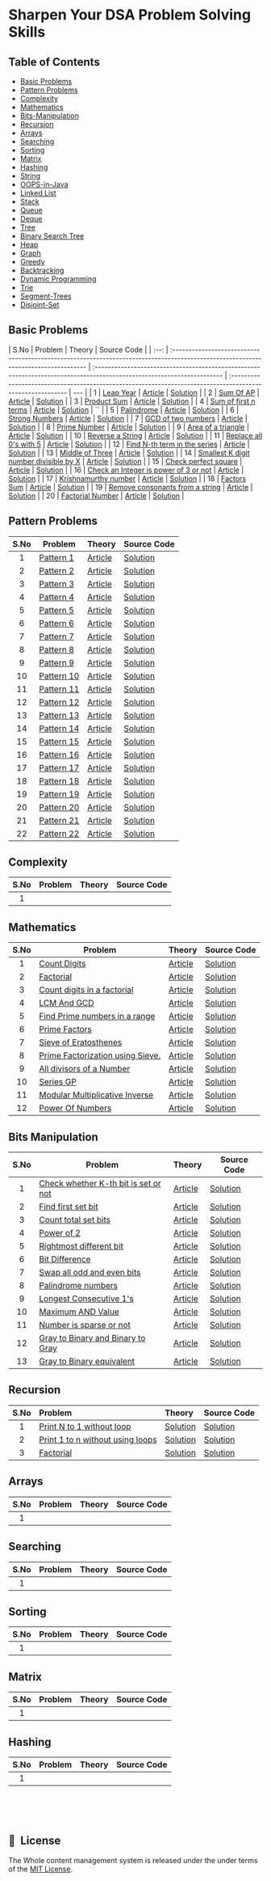 # Sharpen Your DSA Problem Solving Skills

<!-- <h1 align="center">
  <a name="logo"><img src="https://github.com/Prince-1501/Complete-DSA-Preparation/blob/main/img/dsa%20logo.png" alt="Complete DSA Preparation" width="750"></a>
  <br>
  Complete DSA Preparation Course
</h1>
<h4 align="center">Make sure to ⭐️ my DSA repo so you can keep up to date on any daily progress!</h4>
  </h4>
</div> -->

<!--
_If you like this project, please leave me a star._ &#9733; -->

<!-- > "For coding interview preparation, GeeksforGeeks is one of the best online resource providing a rich library of more than 2000+ real coding interview questions for you " -->

## Table of Contents

- [Basic Problems](#basic-problems)
- [Pattern Problems](#pattern-problems)
- [Complexity](#complexity)
- [Mathematics](#mathematics)
- [Bits-Manipulation](#bits-manipulation)
- [Recursion](#recursion)
- [Arrays](#arrays)
- [Searching](#searching)
- [Sorting](#sorting)
- [Matrix](#matrix)
- [Hashing](#hashing)
- [String](#string)
- [OOPS-in-Java](#oops-in-java)
- [Linked List](#linked-list)
- [Stack](#stack)
- [Queue](#queue)
- [Deque](#deque)
- [Tree](#tree)
- [Binary Search Tree](#binary-search-tree)
- [Heap](#heap)
- [Graph](#graph)
- [Greedy](#greedy)
- [Backtracking](#backtracking)
- [Dynamic Programming](#dynamic-programming)
- [Trie](#trie)
- [Segment-Trees](#segment-trees)
- [Disjoint-Set](#disjoint-set)

## Basic Problems

| S.No | Problem                                                                                                                            | Theory                                                                                                                 | Source Code                                                                                                |
| :--: | :--------------------------------------------------------------------------------------------------------------------------------- | :--------------------------------------------------------------------------------------------------------------------- | :--------------------------------------------------------------------------------------------------------- | --- |
|  1   | [Leap Year](https://practice.geeksforgeeks.org/problems/leap-year0943/1)                                                           | [Article](https://beehiveblogs.hashnode.dev/dsa-series-basic-problems-part-01#heading-problem-01-leap-year-program)    | [Solution](https://github.com/beRajeevKumar/DSA-Java/blob/main/01-Basic-Problems/LeapYear.java)            |
|  2   | [Sum Of AP](https://practice.geeksforgeeks.org/problems/sum-of-an-ap1025/1)                                                        | [Article](https://beehiveblogs.hashnode.dev/dsa-series-basic-problems-part-01#heading-problem-02-sum-of-ap-program)    | [Solution](https://github.com/beRajeevKumar/DSA-Java/blob/main/01-Basic-Problems/SumOfAP.java)             |
|  3   | [Product Sum](https://practice.geeksforgeeks.org/problems/product-sum3012/1)                                                       | [Article](https://beehiveblogs.hashnode.dev/dsa-series-basic-problems-part-01#heading-problem-03-product-sum)          | [Solution](https://github.com/beRajeevKumar/DSA-Java/blob/main/01-Basic-Problems/ProductSum.java)          |
|  4   | [Sum of first n terms](https://practice.geeksforgeeks.org/problems/sum-of-first-n-terms5843/0)                                     | [Article](https://beehiveblogs.hashnode.dev/dsa-series-basic-problems-part-01#heading-problem-04-sum-of-first-n-terms) | [Solution](https://github.com/beRajeevKumar/DSA-Java/blob/main/01-Basic-Problems/SumOfNthSeries.java)      | ``  |
|  5   | [Palindrome](https://practice.geeksforgeeks.org/problems/palindrome0746/1)                                                         | [Article](https://beehiveblogs.hashnode.dev/dsa-series-basic-problems-part-01#heading-problem-05-palindrome-number)    | [Solution](https://github.com/beRajeevKumar/DSA-Java/blob/main/01-Basic-Problems/PalindromeNumber.java)    |
|  6   | [Strong Numbers](https://practice.geeksforgeeks.org/problems/strong-numbers3315/0)                                                 | [Article]()                                                                                                            | [Solution](https://github.com/beRajeevKumar/DSA-Java/blob/main/01-Basic-Problems/StrongNumber.java)        |
|  7   | [GCD of two numbers](https://practice.geeksforgeeks.org/problems/gcd-of-two-numbers3459/1)                                         | [Article]()                                                                                                            | [Solution](https://github.com/beRajeevKumar/DSA-Java/blob/main/01-Basic-Problems/hcf.java)                 |
|  8   | [Prime Number](https://practice.geeksforgeeks.org/problems/prime-number2314/1)                                                     | [Article]()                                                                                                            | [Solution](https://github.com/beRajeevKumar/DSA-Java/blob/main/01-Basic-Problems/PrimeNumber.java)         |
|  9   | [Area of a triangle](https://practice.geeksforgeeks.org/problems/area-of-a-triangle5739/0)                                         | [Article]()                                                                                                            | [Solution](https://github.com/beRajeevKumar/DSA-Java/blob/main/01-Basic-Problems/AreaOfTriangle.java)      |
|  10  | [Reverse a String](https://practice.geeksforgeeks.org/problems/reverse-a-string/0)                                                 | [Article]()                                                                                                            | [Solution](https://github.com/beRajeevKumar/DSA-Java/blob/main/01-Basic-Problems/ReverseString.java)       |
|  11  | [Replace all 0's with 5](https://practice.geeksforgeeks.org/problems/replace-all-0s-with-5/0)                                      | [Article]()                                                                                                            | [Solution](https://github.com/beRajeevKumar/DSA-Java/blob/main/01-Basic-Problems/Replace0to5.java)         |
|  12  | [Find N-th term in the series](https://practice.geeksforgeeks.org/problems/find-n-th-term-in-the-series3926/0)                     | [Article]()                                                                                                            | [Solution](https://github.com/beRajeevKumar/DSA-Java/blob/main/01-Basic-Problems/NthTerm.java)             |
|  13  | [Middle of Three](https://practice.geeksforgeeks.org/problems/middle-of-three2926/0)                                               | [Article]()                                                                                                            | [Solution](https://github.com/beRajeevKumar/DSA-Java/blob/main/01-Basic-Problems/MiddleTerm.java)          |
|  14  | [Smallest K digit number divisible by X](https://practice.geeksforgeeks.org/problems/smallest-k-digit-number-divisible-by-x2351/1) | [Article]()                                                                                                            | [Solution](https://github.com/beRajeevKumar/DSA-Java/blob/main/01-Basic-Problems/KdigitNumber.java)        |
|  15  | [Check perfect square](https://practice.geeksforgeeks.org/problems/check-perfect-square5253/0)                                     | [Article]()                                                                                                            | [Solution](https://github.com/beRajeevKumar/DSA-Java/blob/main/01-Basic-Problems/PerfectSquare.java)       |
|  16  | [Check an Integer is power of 3 or not](https://practice.geeksforgeeks.org/problems/check-a-integer-is-power-of-3-or-not3850/1)    | [Article]()                                                                                                            | [Solution](https://github.com/beRajeevKumar/DSA-Java/blob/main/01-Basic-Problems/LeapYear.java)            |
|  17  | [Krishnamurthy number](https://practice.geeksforgeeks.org/problems/krishnamurthy-number1323/0)                                     | [Article]()                                                                                                            | [Solution](https://github.com/beRajeevKumar/DSA-Java/blob/main/01-Basic-Problems/KrishnamurthyNumber.java) |
|  18  | [Factors Sum](https://practice.geeksforgeeks.org/problems/factors-sum2016/0)                                                       | [Article]()                                                                                                            | [Solution](https://github.com/beRajeevKumar/DSA-Java/blob/main/01-Basic-Problems/LeapYear.java)            |
|  19  | [Remove consonants from a string](https://practice.geeksforgeeks.org/problems/c-program-to-remove-consonants-from-a-string1945/0)  | [Article]()                                                                                                            | [Solution](https://github.com/beRajeevKumar/DSA-Java/blob/main/01-Basic-Problems/LeapYear.java)            |
|  20  | [Factorial Number](https://practice.geeksforgeeks.org/problems/factorial-number2446/0)                                             | [Article]()                                                                                                            | [Solution](https://github.com/beRajeevKumar/DSA-Java/blob/main/01-Basic-Problems/LeapYear.java)            |

## Pattern Problems

| S.No | Problem                                                                                                 | Theory      | Source Code                                                                                       |
| :--: | ------------------------------------------------------------------------------------------------------- | ----------- | ------------------------------------------------------------------------------------------------- |
|  1   | [Pattern 1](https://practice.geeksforgeeks.org/problems/square-pattern/1)                               | [Article]() | [Solution](https://github.com/beRajeevKumar/DSA-Java/blob/main/02-Pattern-Problems/Pattern1.java) |
|  2   | [Pattern 2](https://practice.geeksforgeeks.org/problems/right-triangle/1)                               | [Article]() | [Solution](https://github.com/beRajeevKumar/DSA-Java/blob/main/02-Pattern-Problems/Pattern2.java) |
|  3   | [Pattern 3](https://practice.geeksforgeeks.org/problems/triangle-number/1)                              | [Article]() | [Solution](https://github.com/beRajeevKumar/DSA-Java/blob/main/02-Pattern-Problems/Pattern3.java) |
|  4   | [Pattern 4](https://practice.geeksforgeeks.org/problems/triangle-number-1661428795/1)                   | [Article]() | [Solution](https://github.com/beRajeevKumar/DSA-Java/blob/main/02-Pattern-Problems/Pattern4.java) |
|  5   | [Pattern 5](https://practice.geeksforgeeks.org/problems/triangle-pattern/1)                             | [Article]() | [Solution](https://github.com/beRajeevKumar/DSA-Java/blob/main/02-Pattern-Problems/Pattern5.java) |
|  6   | [Pattern 6](https://practice.geeksforgeeks.org/problems/triangle-number-1661489840/1)                   | [Article]() | [Solution](https://github.com/beRajeevKumar/DSA-Java/blob/main/02-Pattern-Problems/Pattern6.java) |
|  7   | [Pattern 7](https://practice.geeksforgeeks.org/problems/triangle-pattern-1661492263/1)                  | [Article]() | [Solution](https://github.com/beRajeevKumar/DSA-Java/blob/main/02-Pattern-Problems/Pattern7.java) |
|  8   | [Pattern 8](https://practice.geeksforgeeks.org/problems/triangle-pattern-1661493231/1)                  | [Article]() | [Solution](https://github.com/beRajeevKumar/DSA-Java/blob/main/02-Pattern-Problems/Pattern8.java) |
|  9   | [Pattern 9](https://practice.geeksforgeeks.org/problems/pattern/1)                                      | [Article]() | [Solution]()                                                                                      |
|  10  | [Pattern 10](https://practice.geeksforgeeks.org/problems/triangle-pattern-1661718013/1)                 | [Article]() | [Solution]()                                                                                      |
|  11  | [Pattern 11](https://practice.geeksforgeeks.org/problems/triangle-pattern-1661718455/1)                 | [Article]() | [Solution]()                                                                                      |
|  12  | [Pattern 12](https://practice.geeksforgeeks.org/problems/double-triangle-pattern-1662664259/1)          | [Article]() | [Solution]()                                                                                      |
|  13  | [Pattern 13](https://practice.geeksforgeeks.org/problems/triangle-pattern-1661718712/1)                 | [Article]() | [Solution]()                                                                                      |
|  14  | [Pattern 14](https://practice.geeksforgeeks.org/problems/triangle-pattern-1662284916/pattern_14)        | [Article]() | [Solution]()                                                                                      |
|  15  | [Pattern 15](https://practice.geeksforgeeks.org/problems/triangle-pattern-1662285196/1)                 | [Article]() | [Solution]()                                                                                      |
|  16  | [Pattern 16](https://practice.geeksforgeeks.org/problems/triangle-pattern-1662285334/pattern_16)        | [Article]() | [Solution]()                                                                                      |
|  17  | [Pattern 17](https://practice.geeksforgeeks.org/problems/triangle-pattern-1662285911/pattern_17)        | [Article]() | [Solution]()                                                                                      |
|  18  | [Pattern 18](https://practice.geeksforgeeks.org/problems/triangle-pattern-1662286302/pattern_18)        | [Article]() | [Solution]()                                                                                      |
|  19  | [Pattern 19](https://practice.geeksforgeeks.org/problems/double-triangle-pattern/1)                     | [Article]() | [Solution]()                                                                                      |
|  20  | [Pattern 20](https://practice.geeksforgeeks.org/problems/double-triangle-pattern-1662287416/pattern_20) | [Article]() | [Solution]()                                                                                      |
|  21  | [Pattern 21](https://practice.geeksforgeeks.org/problems/square-pattern-1662287714/pattern_21)          | [Article]() | [Solution]()                                                                                      |
|  22  | [Pattern 22](https://practice.geeksforgeeks.org/problems/square-pattern-1662666141/1)                   | [Article]() | [Solution]()                                                                                      |

## Complexity

| S.No | Problem | Theory | Source Code |
| :--: | ------- | ------ | ----------- |
|  1   |         |        |             |

## Mathematics

| S.No | Problem                                                                                                                   | Theory      | Source Code  |
| :--: | ------------------------------------------------------------------------------------------------------------------------- | ----------- | ------------ |
|  1   | [Count Digits](https://practice.geeksforgeeks.org/problems/count-digits5716/1)                                            | [Article]() | [Solution]() |
|  2   | [Factorial](https://practice.geeksforgeeks.org/problems/factorial5739/1)                                                  | [Article]() | [Solution]() |
|  3   | [Count digits in a factorial](https://practice.geeksforgeeks.org/problems/count-digits-in-a-factorial3957/1)              | [Article]() | [Solution]() |
|  4   | [LCM And GCD](https://practice.geeksforgeeks.org/problems/lcm-and-gcd4516/1)                                              | [Article]() | [Solution]() |
|  5   | [Find Prime numbers in a range](https://practice.geeksforgeeks.org/problems/find-prime-numbers-in-a-range4718/1)          | [Article]() | [Solution]() |
|  6   | [Prime Factors](https://practice.geeksforgeeks.org/problems/prime-factors5052/1)                                          | [Article]() | [Solution]() |
|  7   | [Sieve of Eratosthenes](https://practice.geeksforgeeks.org/problems/sieve-of-eratosthenes5242/1)                          | [Article]() | [Solution]() |
|  8   | [Prime Factorization using Sieve.](https://practice.geeksforgeeks.org/problems/sieve-of-eratosthenes5242/1)               | [Article]() | [Solution]() |
|  9   | [All divisors of a Number](https://practice.geeksforgeeks.org/problems/all-divisors-of-a-number/1)                        | [Article]() | [Solution]() |
|  10  | [Series GP](https://practice.geeksforgeeks.org/problems/series-gp4646/1)                                                  | [Article]() | [Solution]() |
|  11  | [Modular Multiplicative Inverse](https://practice.geeksforgeeks.org/problems/modular-multiplicative-inverse-1587115620/1) | [Article]() | [Solution]() |
|  12  | [Power Of Numbers](https://practice.geeksforgeeks.org/problems/power-of-numbers-1587115620/1)                             | [Article]() | [Solution]() |

## Bits Manipulation

| S.No | Problem                                                                                                                               | Theory      | Source Code  |
| :--: | ------------------------------------------------------------------------------------------------------------------------------------- | ----------- | ------------ |
|  1   | [Check whether K-th bit is set or not](https://practice.geeksforgeeks.org/problems/check-whether-k-th-bit-is-set-or-not-1587115620/1) | [Article]() | [Solution]() |
|  2   | [Find first set bit](https://practice.geeksforgeeks.org/problems/find-first-set-bit-1587115620/1)                                     | [Article]() | [Solution]() |
|  3   | [Count total set bits](https://practice.geeksforgeeks.org/problems/count-total-set-bits-1587115620/1)                                 | [Article]() | [Solution]() |
|  4   | [Power of 2](https://practice.geeksforgeeks.org/problems/power-of-2-1587115620/1)                                                     | [Article]() | [Solution]() |
|  5   | [Rightmost different bit](https://practice.geeksforgeeks.org/problems/rightmost-different-bit-1587115621/1)                           | [Article]() | [Solution]() |
|  6   | [Bit Difference](https://practice.geeksforgeeks.org/problems/bit-difference-1587115620/1)                                             | [Article]() | [Solution]() |
|  7   | [Swap all odd and even bits](https://practice.geeksforgeeks.org/problems/swap-all-odd-and-even-bits-1587115621/1)                     | [Article]() | [Solution]() |
|  8   | [Palindrome numbers](https://practice.geeksforgeeks.org/problems/palindrome-numbers0942/1)                                            | [Article]() | [Solution]() |
|  9   | [Longest Consecutive 1's](https://practice.geeksforgeeks.org/problems/longest-consecutive-1s-1587115620/1)                            | [Article]() | [Solution]() |
|  10  | [Maximum AND Value](https://practice.geeksforgeeks.org/problems/maximum-and-value-1587115620/1)                                       | [Article]() | [Solution]() |
|  11  | [Number is sparse or not](https://practice.geeksforgeeks.org/problems/number-is-sparse-or-not-1587115620/1)                           | [Article]() | [Solution]() |
|  12  | [Gray to Binary and Binary to Gray](https://practice.geeksforgeeks.org/problems/gray-to-binary-and-binary-to-gray5518/1)              | [Article]() | [Solution]() |
|  13  | [Gray to Binary equivalent](https://practice.geeksforgeeks.org/problems/gray-to-binary-equivalent-1587115620/1)                       | [Article]() | [Solution]() |

## Recursion

| S.No | Problem                                                                                                                                                            | Theory                                                                                      | Source Code                                                                                 |
| :--: | :----------------------------------------------------------------------------------------------------------------------------------------------------------------- | :------------------------------------------------------------------------------------------ | :------------------------------------------------------------------------------------------ |
|  1   | [Print N to 1 without loop](https://practice.geeksforgeeks.org/problems/print-n-to-1-without-loop/1?page=1&difficulty[]=0&category[]=Recursion&sortBy=submissions) | [Solution](https://github.com/beRajeevKumar/DSA-Java/blob/main/07-Recursion/PrintNto1.java) | [Solution](https://github.com/beRajeevKumar/DSA-Java/blob/main/07-Recursion/PrintNto1.java) |
|  2   | [Print 1 to n without using loops](https://practice.geeksforgeeks.org/problems/print-1-to-n-without-using-loops3621/1)                                             | [Solution](https://github.com/beRajeevKumar/DSA-Java/blob/main/07-Recursion/Print1toN.java) | [Solution](https://github.com/beRajeevKumar/DSA-Java/blob/main/07-Recursion/Print1toN.java) |
|  3   | [Factorial](https://practice.geeksforgeeks.org/problems/factorial5739/1)                                                                                           | [Solution](https://github.com/beRajeevKumar/DSA-Java/blob/main/07-Recursion/factorial.java) | [Solution](https://github.com/beRajeevKumar/DSA-Java/blob/main/07-Recursion/factorial.java) |

## Arrays

| S.No | Problem | Theory | Source Code |
| :--: | ------- | ------ | ----------- |
|  1   |         |        |             |

## Searching

| S.No | Problem | Theory | Source Code |
| :--: | ------- | ------ | ----------- |
|  1   |         |        |             |

## Sorting

| S.No | Problem | Theory | Source Code |
| :--: | ------- | ------ | ----------- |
|  1   |         |        |             |

## Matrix

| S.No | Problem | Theory | Source Code |
| :--: | ------- | ------ | ----------- |
|  1   |         |        |             |

## Hashing

| S.No | Problem | Theory | Source Code |
| :--: | ------- | ------ | ----------- |
|  1   |         |        |             |

<br>
<br>
<br>

## 📘&nbsp; License

The Whole content management system is released under the under terms of the [MIT License](LICENSE).

<!-- ## Connect with us ~Prince

<a href="https://telegram.me/helloworldbyprince" target="_blank"><img src="https://github.com/Prince-1501/Complete-DSA-Preparation/blob/main/img/telegram.png" alt="telegram" width="60"/></a>
<a href="https://www.linkedin.com/in/iamprince/" target="_blank"><img src="https://github.com/Prince-1501/Complete-DSA-Preparation/blob/main/img/linkedin.png" alt="Linkedin" width="60"/></a>
<a href="https://www.youtube.com/c/HelloWorldbyprince/" target="_blank"><img src="https://github.com/Prince-1501/Complete-DSA-Preparation/blob/main/img/youtube.png" alt="youtube" width="85"/></a>

**_Do star, fork and share the repo to show your support, it would help others too!_** <br>
<br>
Let me know your views on the repository or any changes or improvements at **_[LinkedIn](https://www.linkedin.com/in/iamprince/)_**, **_[Telegram](https://telegram.me/helloworldbyprince)_** -->

<!-- **_Thank you all for Forking this repository_** -->
